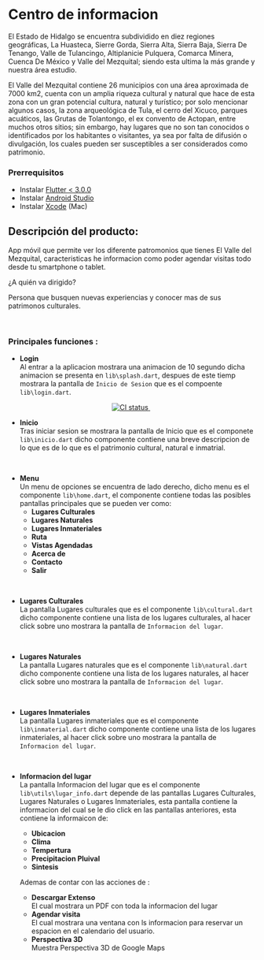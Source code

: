 # Centro de informacion

El Estado de Hidalgo se encuentra subdividido en diez regiones geográficas, La Huasteca, Sierre Gorda, Sierra Alta, Sierra Baja, Sierra De Tenango, Valle de Tulancingo, Altiplanicie Pulquera, Comarca Minera, Cuenca De México y Valle del Mezquital; siendo esta ultima la más grande y nuestra área estudio.

El Valle del Mezquital contiene 26 municipios con una área aproximada de 7000 km2, cuenta con un amplia riqueza cultural y natural que hace de esta zona con un gran potencial cultura, natural y turístico; por solo mencionar algunos casos, la zona arqueológica de Tula, el cerro del Xicuco, parques acuáticos, las Grutas de Tolantongo, el ex convento de Actopan, entre muchos otros sitios; sin embargo, hay lugares que no son tan conocidos o identificados por los habitantes o visitantes, ya sea por falta de difusión o divulgación, los cuales pueden ser susceptibles a ser considerados como patrimonio.



### Prerrequisitos

- Instalar [Flutter < 3.0.0][Flutter]
- Instalar [Android Studio][android]
- Instalar [Xcode][xcode] (Mac)

## Descripción del producto: 

App móvil que permite ver los diferente patromonios que tienes El Valle del Mezquital, caracteristicas he informacion como poder agendar visitas todo
desde tu smartphone o tablet.  

 <p >¿A quién va dirigido?</p>
 <p>Persona que busquen nuevas experiencias y conocer mas de sus patrimonos culturales.</p>
  <br>

### Principales funciones :


- **Login** <br> 
  Al entrar a la aplicacion mostrara una animacion de 10 segundo dicha animacion se presenta en `lib\splash.dart`, despues de este tiemp mostrara la pantalla de `Inicio de Sesion` que es el compoente `lib\login.dart`.

<p align="center">
  <a href="#">
    <img src="./login.gif" alt="CI status" />
  </a>&nbsp;

  </a>
</p>

- **Inicio** <br> 
  Tras iniciar sesion se mostrara la pantalla de Inicio que es el componete `lib\inicio.dart` dicho componente contiene una breve descripcion de lo que es de lo que es el patrimonio cultural, natural e inmatrial.

<p align="center">
  <a href="#">
    
  </a>&nbsp;

  </a>
</p>

- **Menu** <br> 
  Un menu de opciones se encuentra de lado derecho, dicho menu es el componente `lib\home.dart`, el componente contiene todas las posibles pantallas principales que se pueden ver como: 
   - **Lugares Culturales**
   - **Lugares Naturales**
   - **Lugares Inmateriales**
   - **Ruta**
   - **Vistas Agendadas**
   - **Acerca de**
   - **Contacto**
   - **Salir**

<p align="center">
  <a href="#">
    
  </a>&nbsp;

  </a>
</p>

- **Lugares Culturales** <br> 
  La pantalla Lugares culturales que es el componente `lib\cultural.dart` dicho componente contiene una lista de los lugares culturales, al hacer click sobre uno mostrara la pantalla de `Informacion del lugar`.

<p align="center">
  <a href="#">
    
  </a>&nbsp;

  </a>
</p>

- **Lugares Naturales** <br> 
  La pantalla Lugares naturales que es el componente `lib\natural.dart` dicho componente contiene una lista de los lugares naturales, al hacer click sobre uno mostrara la pantalla de `Informacion del lugar`.

<p align="center">
  <a href="#">
    
  </a>&nbsp;

  </a>
</p>

- **Lugares Inmateriales** <br> 
  La pantalla Lugares inmateriales que es el componente `lib\inmaterial.dart` dicho componente contiene una lista de los lugares inmateriales, al hacer click sobre uno mostrara la pantalla de `Informacion del lugar`.

<p align="center">
  <a href="#">
    
  </a>&nbsp;

  </a>
</p>

- **Informacion del lugar** <br> 
  La pantalla Informacion del lugar que es el componente `lib\utils\lugar_info.dart` depende de las pantallas Lugares Culturales, Lugares Naturales o Lugares Inmateriales, esta pantalla contiene la informacion del cual se le dio click en las pantallas anteriores, esta contiene la informaicon de:
  - **Ubicacion** <br> 
  - **Clima** <br> 
  - **Tempertura** <br> 
  - **Precipitacion Pluival** <br> 
  - **Sintesis** <br>

  Ademas de contar con las acciones de :
  - **Descargar Extenso** <br>
  El cual mostrara un PDF con toda la informacion del lugar 
  - **Agendar visita** <br>
  El cual mostrara una ventana con ls informacion para reservar un espacion en el calendario del usuario. 
  - **Perspectiva 3D** <br>
  Muestra Perspectiva 3D de Google Maps


<p align="center">
  <a href="#">
    
  </a>&nbsp;

  </a>
</p>




[flutter]: https://nodejs.org/
[android]: https://nodejs.org/
[xcode]: https://nodejs.org/